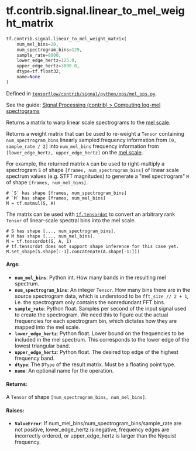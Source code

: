 <div itemscope itemtype="http://developers.google.com/ReferenceObject">
<meta itemprop="name" content="tf.contrib.signal.linear_to_mel_weight_matrix" />
<meta itemprop="path" content="Stable" />
</div>

# tf.contrib.signal.linear_to_mel_weight_matrix

``` python
tf.contrib.signal.linear_to_mel_weight_matrix(
    num_mel_bins=20,
    num_spectrogram_bins=129,
    sample_rate=8000,
    lower_edge_hertz=125.0,
    upper_edge_hertz=3800.0,
    dtype=tf.float32,
    name=None
)
```



Defined in [`tensorflow/contrib/signal/python/ops/mel_ops.py`](https://www.tensorflow.org/code/tensorflow/contrib/signal/python/ops/mel_ops.py).

See the guide: [Signal Processing (contrib) > Computing log-mel spectrograms](../../../../../api_guides/python/contrib.signal.md#Computing_log_mel_spectrograms)

Returns a matrix to warp linear scale spectrograms to the [mel scale][mel].

Returns a weight matrix that can be used to re-weight a `Tensor` containing
`num_spectrogram_bins` linearly sampled frequency information from
`[0, sample_rate / 2]` into `num_mel_bins` frequency information from
`[lower_edge_hertz, upper_edge_hertz]` on the [mel scale][mel].

For example, the returned matrix `A` can be used to right-multiply a
spectrogram `S` of shape `[frames, num_spectrogram_bins]` of linear
scale spectrum values (e.g. STFT magnitudes) to generate a "mel spectrogram"
`M` of shape `[frames, num_mel_bins]`.

    # `S` has shape [frames, num_spectrogram_bins]
    # `M` has shape [frames, num_mel_bins]
    M = tf.matmul(S, A)

The matrix can be used with <a href="../../../tf/tensordot.md"><code>tf.tensordot</code></a> to convert an arbitrary rank
`Tensor` of linear-scale spectral bins into the mel scale.

    # S has shape [..., num_spectrogram_bins].
    # M has shape [..., num_mel_bins].
    M = tf.tensordot(S, A, 1)
    # tf.tensordot does not support shape inference for this case yet.
    M.set_shape(S.shape[:-1].concatenate(A.shape[-1:]))

#### Args:

* <b>`num_mel_bins`</b>: Python int. How many bands in the resulting mel spectrum.
* <b>`num_spectrogram_bins`</b>: An integer `Tensor`. How many bins there are in the
    source spectrogram data, which is understood to be `fft_size // 2 + 1`,
    i.e. the spectrogram only contains the nonredundant FFT bins.
* <b>`sample_rate`</b>: Python float. Samples per second of the input signal used to
    create the spectrogram. We need this to figure out the actual frequencies
    for each spectrogram bin, which dictates how they are mapped into the mel
    scale.
* <b>`lower_edge_hertz`</b>: Python float. Lower bound on the frequencies to be
    included in the mel spectrum. This corresponds to the lower edge of the
    lowest triangular band.
* <b>`upper_edge_hertz`</b>: Python float. The desired top edge of the highest
    frequency band.
* <b>`dtype`</b>: The `DType` of the result matrix. Must be a floating point type.
* <b>`name`</b>: An optional name for the operation.


#### Returns:

A `Tensor` of shape `[num_spectrogram_bins, num_mel_bins]`.


#### Raises:

* <b>`ValueError`</b>: If num_mel_bins/num_spectrogram_bins/sample_rate are not
    positive, lower_edge_hertz is negative, frequency edges are incorrectly
    ordered, or upper_edge_hertz is larger than the Nyquist frequency.

[mel]: https://en.wikipedia.org/wiki/Mel_scale